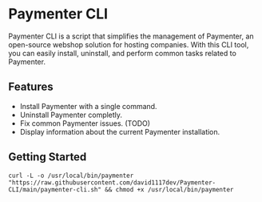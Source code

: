 # Paymenter CLI

Paymenter CLI is a script that simplifies the management of Paymenter, an open-source webshop solution for hosting companies. With this CLI tool, you can easily install, uninstall, and perform common tasks related to Paymenter.

## Features

- Install Paymenter with a single command.
- Uninstall Paymenter completly.
- Fix common Paymenter issues. (TODO)
- Display information about the current Paymenter installation.

## Getting Started

```curl -L -o /usr/local/bin/paymenter "https://raw.githubusercontent.com/david1117dev/Paymenter-CLI/main/paymenter-cli.sh" && chmod +x /usr/local/bin/paymenter```
